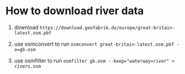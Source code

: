 # How to download river data

1) download `https://download.geofabrik.de/europe/great-britain-latest.osm.pbf`

2) use osmconvert to run `osmconvert great-britain-latest.osm.pbf -o=gb.osm`

3) use osmfilter to run `osmfilter gb.osm --keep="waterway=river" > rivers.osm`